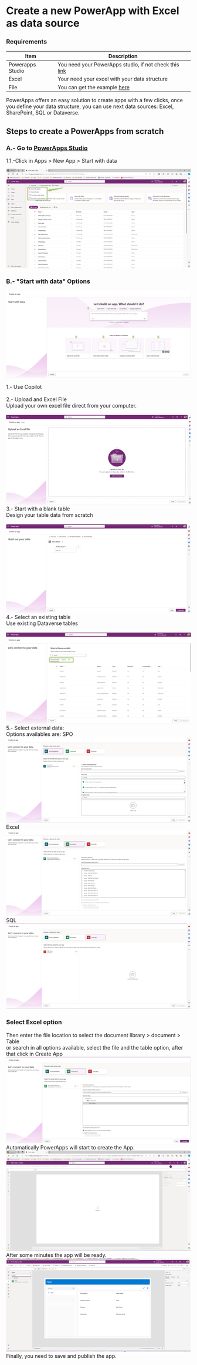 # Create a new PowerApp with Excel as data source

### Requirements
| Item   | Description |
| ------ | ------ |
| Powerapps Studio | You need your PowerApps studio, if not check this [link](https://google.com) |
| Excel  | Your need your excel with your data structure|
| File  | You can get the example [here](https://github.com/felixbons/PowerPlatform/blob/main/PowerApps/assets/files/Topic%201/Inventory.xlsx) |

PowerApps offers an easy solution to create apps with a few clicks, once you define your data structure, you can use next data sources: Excel, SharePoint, SQL or Dataverse.

## Steps to create a PowerApps from scratch

### A.- Go to [PowerApps Studio](https://make.powerapps.com/)
1.1.-Click in Apps > New App > Start with data

![Step 1](/PowerApps/assets/Topic_1_CreateAnAppWithSource/NewAppHomePage.png)

### B.- "Start with data" Options

![Step 2](/PowerApps/assets/Topic_1_CreateAnAppWithSource/SelectSource.png)

1.- Use Copilot \
\
2.- Upload and Excel File\
    Upload your own excel file direct from your computer.\
    \
    ![Step 3](/PowerApps/assets/Topic_1_CreateAnAppWithSource/UploadFile.png)
3.- Start with a blank table\
    Design your table data from scratch\
    \
    ![Step 4](/PowerApps/assets/Topic_1_CreateAnAppWithSource/BuildOutYourTable.png)
4.- Select an existing table\
    Use existing Dataverse tables \
    \
    ![Step 5](/PowerApps/assets/Topic_1_CreateAnAppWithSource/SelectExistingTable.png)
5.- Select external data:\
    Options availables are:
    SPO\
    ![Step 7](/PowerApps/assets/Topic_1_CreateAnAppWithSource/ConnectFromSPO.png)
    Excel\
    ![Step 8](/PowerApps/assets/Topic_1_CreateAnAppWithSource/ConnectFromExcel.png)
    SQL
    ![Step 9](/PowerApps/assets/Topic_1_CreateAnAppWithSource/ConnectFromSQL.png)
### Select Excel option
Then enter the file location to select the document library > document > Table\
or search in all options available, select the file and the table option, after that click in Create App\
![Step 10](/PowerApps/assets/Topic_1_CreateAnAppWithSource/CreateanExcelApp.png)
Automatically PowerApps will start to create the App.
![Step 11](/PowerApps/assets/Topic_1_CreateAnAppWithSource/CreatingAutomaticPowerApp.png)
After some minutes the app will be ready.
![Step 12](/PowerApps/assets/Topic_1_CreateAnAppWithSource/PowerAppFinalWithExcel.png)
Finally, you need to save and publish the app.












